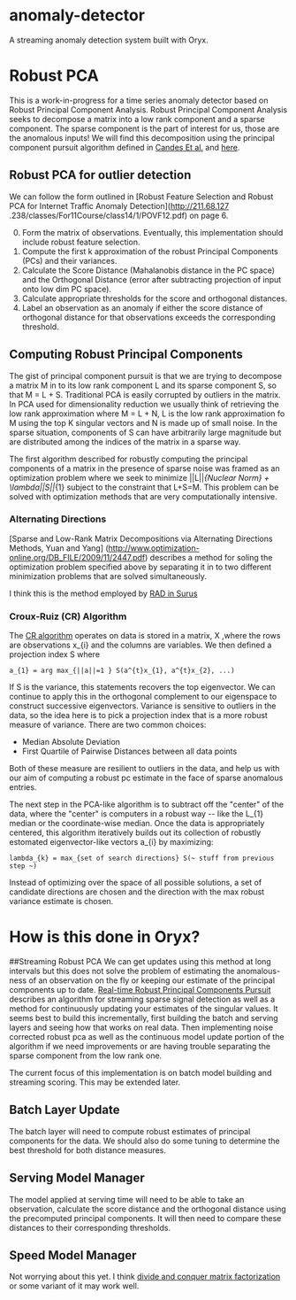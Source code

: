 # anomaly-detector
A streaming anomaly detection system built with Oryx.

# Robust PCA
This is a work-in-progress for a time series anomaly detector based
on Robust Principal Component Analysis. Robust Principal Component Analysis
seeks to decompose a matrix into a low rank component and a sparse component.
The sparse component is the part of interest for us, those are the anomalous
inputs! We will find this decomposition using the principal component pursuit
algorithm defined in [Candes Et al.](http://statweb.stanford.edu/~candes/papers/RobustPCA.pdf)
and [here](http://perception.csl.illinois.edu/matrix-rank/Files/RPCA_JACM.pdf).


## Robust PCA for outlier detection

We can follow the form outlined in [Robust Feature Selection and Robust PCA for Internet Traffic
Anomaly Detection](http://211.68.127
.238/classes/For11Course/class14/1/POVF12.pdf) on page 6.

0) Form the matrix of observations. Eventually, this implementation should include robust feature
selection.
1) Compute the first k approximation of the robust Principal Components (PCs) and their variances.
2) Calculate the Score Distance (Mahalanobis distance in the PC space) and the Orthogonal Distance
 (error after subtracting projection of input onto low dim PC space).
3) Calculate appropriate thresholds for the score and orthogonal distances.
4) Label an observation as an anomaly if either the score distance of orthogonal distance for that
observations exceeds the corresponding threshold.


## Computing Robust Principal Components

The gist of principal component pursuit is that we are trying to decompose a matrix M in to its
low rank component L and its sparse component S, so that M = L + S. Traditional PCA is easily
corrupted by outliers in the matrix. In PCA used for dimensionality reduction we usually think of
retrieving the low rank approximation where M = L + N, L is the low rank approximation fo M
using the top K singular vectors and N is made up of small noise. In the sparse situation,
components of S can have arbitrarily large magnitude but are distributed among the indices of the
matrix in a sparse way.

The first algorithm described for robustly computing the principal components of a matrix in the
presence of sparse noise was framed as an optimization problem where we seek to minimize
    ||L||_{Nuclear Norm} + \lambda||S||_{1}
subject to the constraint that L+S=M. This problem can be solved with optimization methods that
are very computationally intensive.

### Alternating Directions
[Sparse and Low-Rank Matrix Decompositions via Alternating Directions Methods, Yuan and Yang]
(http://www.optimization-online.org/DB_FILE/2009/11/2447.pdf) describes a method for soling the
optimization problem specified above by separating it in to two different minimization problems that
are solved simultaneously.


I think this is the method employed by [RAD in Surus](https://github.com/Netflix/Surus/blob/master/src/main/java/org/surus/math/RPCA.java)

### Croux-Ruiz (CR) Algorithm

The [CR algorithm](http://feb.kuleuven.be/public/NDBAE06/PDF-FILES/pcaPP.pdf) operates on data is stored in a matrix, X ,where the rows are observations
x_{i}
and the columns are variables. We then defined a projection index S where

    a_{1} = arg max_{||a||=1 } S(a^{t}x_{1}, a^{t}x_{2}, ...)

If S is the variance, this statements recovers the top eigenvector. We can continue to apply this
in the orthogonal complement to our eigenspace to construct successive eigenvectors. Variance is
sensitive to outliers in the data, so the idea here is to pick a projection index that is a
more robust measure of variance. There are two common choices:

* Median Absolute Deviation
* First Quartile of Pairwise Distances between all data points

Both of these measure are resilient to outliers in the data, and help us with our aim of
computing a robust pc estimate in the face of sparse anomalous entries.

The next step in the PCA-like algorithm is to subtract off the "center" of the data, where the
"center" is computers in a robust way -- like the L_{1} median or the coordinate-wise median.
Once the data is appropriately centered, this algorithm iteratively builds out its collection of
robustly estomated eigenvector-like vectors a_{i} by maximizing:

    lambda_{k} = max_{set of search directions} S(~ stuff from previous step ~)

Instead of optimizing over the space of all possible solutions, a set of candidate directions are
 chosen and the direction with the max robust variance estimate is chosen.


# How is this done in Oryx?

##Streaming Robust PCA
We can get updates using this method at long intervals
but this does not solve the problem of estimating the anomalous-ness of an observation on the fly
or keeping our estimate of the principal components up to date. [Real-time Robust Principal
Components Pursuit](http://arxiv.org/pdf/1010.0608v3.pdf)
describes an algorithm for streaming sparse signal detection as well as a method for
continuously updating your estimates of the singular values. It seems best to build this
incrementally, first building the batch and serving layers and seeing how that works on
real data. Then implementing noise corrected robust pca as well as the continuous model
update portion of the algorithm if we need improvements or are having trouble separating the
sparse component from the low rank one.

The current focus of this implementation is on batch model building and streaming scoring. This
may be extended later.

## Batch Layer Update
The batch layer will need to compute robust estimates of principal components for the data. We
should also do some tuning to determine the best threshold for both distance measures.

## Serving Model Manager
The model applied at serving time will need to be able to take an observation, calculate the score
 distance and the orthogonal distance using the precomputed principal components. It will then
 need to compare these distances to their corresponding thresholds.

## Speed Model Manager
Not worrying about this yet. I think [divide and conquer matrix factorization](http://www.cs.berkeley.edu/~ameet/dfc.pdf) or some variant
of it may work well.

